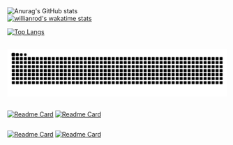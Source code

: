 
##
![Anurag's GitHub stats](https://github-readme-stats.vercel.app/api?username=JSeno&layout=default&show_icons=true&theme=vision-friendly-dark&include_all_commits=true&count_private=true)&nbsp;  
[![willianrod's wakatime stats](https://github-readme-stats.vercel.app/api/wakatime?username=JSeno&show_icons=true&layout=default&theme=vision-friendly-dark&include_all_commits=true&count_private=true)](https://github.com/anuraghazra/github-readme-stats)  

[![Top Langs](https://github-readme-stats.vercel.app/api/top-langs/?username=JSeno&layout=default&show_icons=true&theme=vision-friendly-dark&langs_count=12&include_all_commits=true&count_private=true)](https://github.com/anuraghazra/github-readme-stats)&nbsp;  


##
  
![Snake animation](https://github.com/jseno/jseno/blob/output/github-contribution-grid-snake.svg)

##
  
  
[![Readme Card](https://github-readme-stats.vercel.app/api/pin/?username=JSeno&repo=aula_tkinter&show_icons=true&theme=vision-friendly-dark)](https://github.com/JSeno/aula_tkinter&show_owner=true)
[![Readme Card](https://github-readme-stats.vercel.app/api/pin/?username=JSeno&repo=cypress_aprendizado&show_icons=true&theme=vision-friendly-dark)](https://github.com/JSeno/cypress_aprendizado&show_owner=true)
##
[![Readme Card](https://github-readme-stats.vercel.app/api/pin/?username=JSeno&repo=udemy_js&layout=default&show_icons=true&theme=vision-friendly-dark)](https://github.com/JSeno/udemy_js&show_owner=true)
[![Readme Card](https://github-readme-stats.vercel.app/api/pin/?username=JSeno&layout=default&repo=100DaysofCode&show_icons=true&theme=vision-friendly-dark)](https://github.com/JSeno/100DaysofCode&show_owner=true)
